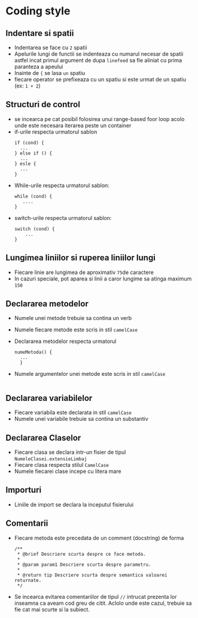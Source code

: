 Coding style
============


Indentare si spatii
-------------------

* Indentarea se face cu `2` spatii
* Apelurile lungi de functii se indenteaza cu numarul necesar de spatii astfel incat primul argument de dupa `linefeed` sa fie aliniat cu prima paranteza a apeului
* Inainte de `{` se lasa `un` spatiu
* fiecare operator se prefixeaza cu un spatiu si este urmat de un spatiu
  (ex: `1 + 2`)

Structuri de control
--------------------
* se incearca pe cat posibil folosirea unui range-based foor loop acolo
  unde este necesara iterarea peste un container
* if-urile respecta urmatorul sablon
  ```
  if (cond) {
    ...
  } else if () {
    ...
  } esle {
    ...
  }
  ```
* While-urile respecta urmatorul sablon:
  ```
  while (cond) {
     ....
  }

  ```
* switch-urile respecta urmatorul sablon:
  ```
  switch (cond) {
      ...
  }

  ```


Lungimea liniilor si ruperea liniilor lungi
-------------------------------------------
* Fiecare linie are lungimea de aproximativ `75`de caractere
* In cazuri speciale, pot aparea si linii a caror lungime sa atinga maximum `150`



Declararea metodelor
--------------------
* Numele unei metode trebuie sa contina un verb
* Numele fiecare metode este scris in stil `camelCase`
* Declararea metodelor respecta urmatorul
  ```
  numeMetoda() {
    ...
    }

  ```
* Numele argumentelor unei metode este scris in stil `camelCase`

  ```

Declararea variabilelor
-----------------------
* Fiecare variabila este declarata in stil `camelCase`
* Numele unei variabile trebuie sa contina un substantiv

Declararea Claselor
-------------------
* Fiecare clasa se declara intr-un fisier de tipul `NumeleClasei.extensieLimbaj`
* Fiecare clasa respecta stilul `CamelCase`
* Numele fiecarei clase incepe cu litera mare


Importuri
---------
* Liniile de import se declara la inceputul fisierului

Comentarii
----------
* Fiecare metoda este precedata de un comment (docstring) de forma
  ```
  /**
   * @brief Descriere scurta despre ce face metoda.
   *
   * @param param1 Descriere scurta despre parametru.
   *
   * @return tip Descriere scurta despre semantica valoarei returnate.
   */
  ```
* Se incearca evitarea comentariilor de tipul `//` intrucat prezenta lor
  inseamna ca aveam cod greu de citit. Aclolo unde este cazul, trebuie sa
  fie cat mai scurte si la subiect.






